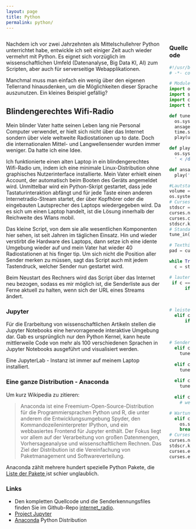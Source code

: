 ```yaml
---
layout: page
title: Python
permalink: python/
---
```


<div class="columns">
<div class="column" markdown="1">

Nachdem ich vor zwei Jahrzehnten als Mittelschullehrer Python unterrichtet habe,
entwickle ich seit einiger Zeit auch wieder vermehrt mit Python. Es eignet sich
vorzüglich im wissenschaftlichen Umfeld (Datenanalyse, Big Data KI, AI) zum
Scripten, aber auch für serverseitige Webapplikationen.

Manchmal muss man einfach ein wenig über den eigenen Tellerrand hinausdenken,
um die Möglichkeiten dieser Sprache auszunutzen. Ein kleines Beispiel gefällig?

## Blindengerechtes Wifi-Radio

Mein blinder Vater hatte seinen Leben lang nie Personal Computer verwendet,
er hielt sich nicht über das Internet sondern über viele weltweite
Radiostationen up to date. Doch die internationalen Mittel- und Langwellensender
wurden immer weniger. Da hatte ich eine Idee.

Ich funktionierte einen alten Laptop in ein blindengerechtes Wifi-Radio um,
indem ich eine minimale Linux-Distribution ohne graphisches Nutzerinterface
installierte. Mein Vater erhielt einen Account, der automatisch beim Booten des
Geräts angemeldet wird. Unmittelbar wird ein Python-Skript gestartet, dass
jede Tastaturinteraktion abfängt und für jede Taste einen anderen Internetradio-Stream
startet, der über Kopfhörer oder die eingebauten Lautsprecher des Laptops
wiedergegeben wird. Da es sich um einen Laptop handelt, ist die Lösung innerhalb
der Reichweite des Wlans mobil.

Das kleine Script, von dem sie alle wesentlichen Komponenten hier sehen,
ist seit Jahren im täglichen Einsatz. Hin und wieder verstirbt die Hardware
des Laptops, dann setze ich eine idente Umgebung wieder auf und mein Vater
hat wieder 40 Radiostationen at his finger tip. Um sich nicht die Position aller
Sender merken zu müssen, sagt das Script auch mit jedem Tastendruck, welcher
Sender nun gestartet wird.

Beim Neustart des Rechners wird das Script über das Internet neu bezogen,
sodass es mir möglich ist, die Senderliste aus der Ferne aktuell zu halten, wenn
sich der URL eines Streams ändert.

### Jupyter

Für die Erarbeitung von wissenschaftlichen Artikeln stellen die Jupyter Notebooks
eine hervorragenede interaktive Umgebung dar. Gab es ursprünglich nur den
Python Kernel, kann heute mittlerweile Code von mehr als 100 verschiedenen
Sprachen in Jupyter Notebooks ausgeführt und visualisiert werden.

Eine JupyterLab - Instanz ist immer auf meinem Laptop installiert.

### Eine ganze Distribution - Anaconda

Um kurz Wikipedia zu zitieren: 

> Anaconda ist eine Freemium-Open-Source-Distribution für die Programmiersprachen
> Python und R, die unter anderem die Entwicklungsumgebung Spyder, den
> Kommandozeileninterpreter IPython, und ein webbasiertes Frontend für Jupyter
> enthält. Der Fokus liegt vor allem auf der Verarbeitung von großen
> Datenmengen, Vorhersageanalyse und wissenschaftlichem Rechnen. Das Ziel der
> Distribution ist die Vereinfachung von Paketmanagement und Softwareverteilung.

Anaconda zählt mehrere hundert spezielle Python Pakete, die
[Liste der Pakete ](https://docs.anaconda.com/anaconda/packages/py3.7_linux-64/)
ist schier unglaublich.

### Links

* Den kompletten Quellcode und die Senderkennungsfiles finden Sie 
im Github-Repo [internet_radio](https://github.com/haslinger/internet_radio).
* [Project Jupyter](https://jupyter.org/)
* [Anaconda](https://www.anaconda.com/) Python Distribution


</div>
<div class="column is-half" markdown="1">

### Quellcode

```python
#!/usr/bin/python
# -*- coding: utf-8 -*-

# Module importieren
import os
import sys
import curses
import time

def tune_in(text, url):
  os.system('killall mplayer')
  ansage(text)
  time.sleep(4)
  play(url)

def play(url):
  os.system('mplayer -really-quiet -nolirc -ao alsa -cache 128 ' + url +
  ' < /dev/null > /dev/null &')

def ansage(text):
  play('~/internet_radio/ansagen/' + text + '.mp3')

#Lautstaerke setzen
volume = 50 
os.system('amixer set Master ' + str(volume))
# Curses Modus starten
stdscr = curses.initscr()
curses.noecho()
curses.cbreak()
stdscr.keypad(1)
# Standardsender OE1
tune_in('oe1', 'http://mp3stream3.apasf.apa.at:8000')

# Texthilfe
pad = curses.newpad(30,10)

while True:
  c = stdscr.getch()

# lauter
 if c == curses.KEY_RIGHT:
      if volume < 80:
        volume = volume + 5
        ansage('lauter')
        os.system('amixer set Master ' + str(volume))
# leister
  elif c == curses.KEY_LEFT:
      if volume > 0:
        volume = volume - 5
        ansage('leiser')
        os.system('amixer set Master ' + str(volume))
# Sender je nach gedrueckter Taste abspielen
  elif c == ord('1'):
    tune_in('oe1',
            'http://mp3stream3.apasf.apa.at:8000')
  elif c == ord('2'):
    tune_in('radio_wien',
            '-playlist https://oe2wshoutcast.sf.apa.at/listen.pls')
  elif c == ord('3'):
    tune_in('oe3',
            '-playlist http://mp3stream7.apasf.apa.at:8000/listen.pls')
  elif c == ord('4'):
    # weitere Sender folgen hier...

# Wartungsmodus mit PAGE DOWN (d.h. Programm sauber beenden)
  elif c == curses.KEY_NPAGE:
    os.system('killall mplayer')
    break
# Curses Modus sauber beenden
curses.nocbreak()
stdscr.keypad(0)
curses.echo()
curses.endwin()

```

</div></div>
